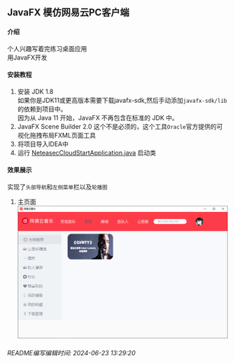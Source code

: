 ## JavaFX 模仿网易云PC客户端

#### 介绍

个人兴趣写着完练习桌面应用  
用JavaFX开发


#### 安装教程

1.  安装 JDK 1.8  
    如果你是JDK11或更高版本需要下载javafx-sdk,然后手动添加```javafx-sdk/lib```的依赖到项目中。  
    因为从 Java 11 开始，JavaFX 不再包含在标准的 JDK 中。
2.  JavaFX Scene Builder 2.0 这个不是必须的，这个工具`Oracle`官方提供的可视化拖拽布局FXML页面工具
2.  将项目导入IDEA中
3.  运行 [NeteasecCloudStartApplication.java](src%2Fmain%2Fjava%2Forg%2Fsmog%2Fneteasecloud%2FNeteasecCloudStartApplication.java) 启动类

#### 效果展示

实现了`头部导航`和`左侧菜单`栏以及`轮播图`

1. 主页面
![img.png](doc/img.png)


###### README编写编辑时间: 2024-06-23 13:29:20